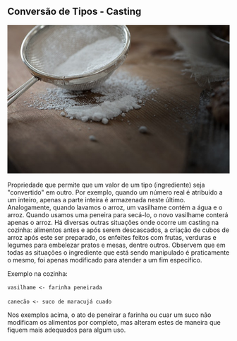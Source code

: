 ## Conversão de Tipos - Casting

![](/assets/casting.jpeg)

Propriedade que permite que um valor de um tipo (ingrediente) seja "convertido" em outro. Por exemplo, quando um número real é atribuído a um inteiro, apenas a parte inteira é armazenada neste último. Analogamente, quando lavamos o arroz, um vasilhame contém a água e o arroz. Quando usamos uma peneira para secá-lo, o novo vasilhame conterá apenas o arroz. Há diversas outras situações onde ocorre um casting na cozinha: alimentos antes e após serem descascados, a criação de cubos de arroz após este ser preparado, os enfeites feitos com frutas, verduras e legumes para embelezar pratos e mesas, dentre outros. Observem que em todas as situações o ingrediente que está sendo manipulado é praticamente o mesmo, foi apenas modificado para atender a um fim específico.

Exemplo na cozinha:

~~~~~~~~
vasilhame <- farinha peneirada 

canecão <- suco de maracujá cuado 
~~~~~~~~

Nos exemplos acima, o ato de peneirar a farinha ou cuar um suco não modificam os alimentos por completo, mas alteram estes de maneira que fiquem mais adequados para algum uso.
